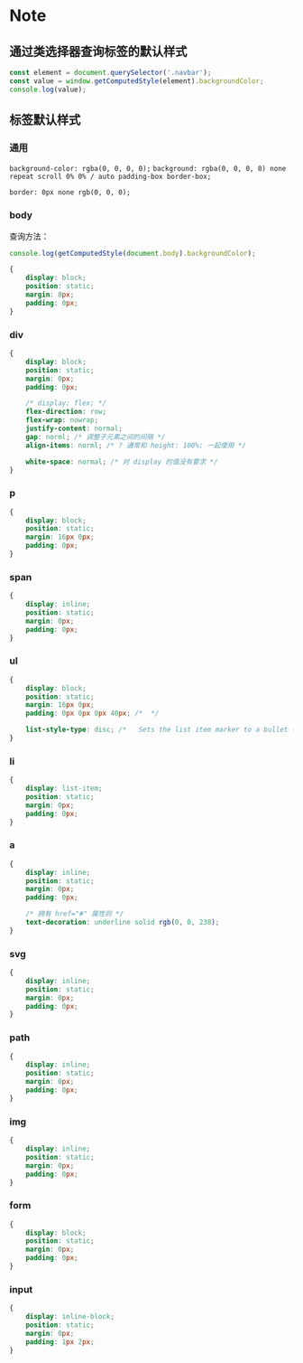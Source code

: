# Note

## 通过类选择器查询标签的默认样式

```js
const element = document.querySelector('.navbar');
const value = window.getComputedStyle(element).backgroundColor;
console.log(value);
```

## 标签默认样式

### 通用

`background-color: rgba(0, 0, 0, 0);`
`background: rgba(0, 0, 0, 0) none repeat scroll 0% 0% / auto padding-box border-box;`

`border: 0px none rgb(0, 0, 0);`


### body

查询方法：

```js
console.log(getComputedStyle(document.body).backgroundColor);
```

```css
{
    display: block;
    position: static;
    margin: 8px;
    padding: 0px;    
}
```

### div

```css
{
    display: block;    
    position: static;
    margin: 0px;
    padding: 0px;

    /* display: flex; */
    flex-direction: row;
    flex-wrap: nowrap;
    justify-content: normal;
    gap: norml; /* 调整子元素之间的间隔 */
    align-items: norml; /* ? 通常和 height: 100%; 一起使用 */

    white-space: normal; /* 对 display 的值没有要求 */
}
```

### p

```css
{
    display: block;    
    position: static;
    margin: 16px 0px;
    padding: 0px;
}
```

### span

```css
{
    display: inline; 
    position: static;
    margin: 0px;
    padding: 0px;
}
```

### ul

```css
{
    display: block;    
    position: static;
    margin: 16px 0px;
    padding: 0px 0px 0px 40px; /*  */

    list-style-type: disc; /* 	Sets the list item marker to a bullet (default) */
}
```

### li

```css
{
    display: list-item;    
    position: static;
    margin: 0px;
    padding: 0px;    
}
```

### a

```css
{
    display: inline;
    position: static;
    margin: 0px;
    padding: 0px;

    /* 拥有 href="#" 属性则 */
    text-decoration: underline solid rgb(0, 0, 238);
}
```

### svg

```css
{
    display: inline;
    position: static;
    margin: 0px;
    padding: 0px;
}
```

### path

```css
{
    display: inline;
    position: static;
    margin: 0px;
    padding: 0px;
}
```

### img

```css
{
    display: inline;
    position: static;
    margin: 0px;
    padding: 0px;
}
```

### form

```css
{
    display: block;
    position: static;
    margin: 0px;
    padding: 0px;
}
```

### input

```css
{
    display: inline-block;
    position: static;
    margin: 0px;
    padding: 1px 2px;
}
```